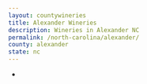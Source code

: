 ```yaml
---
layout: countywineries
title: Alexander Wineries
description: Wineries in Alexander NC
permalink: /north-carolina/alexander/
county: alexander
state: nc
---
```

-
